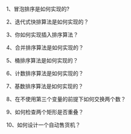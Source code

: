 1、冒泡排序是如何实现的? 

2、迭代式快排算法是如何实现的？

3、你如何实现插入排序算法？

4、合并排序算法是如何实现的？

5、桶排序算法是如何实现的？

6、计数排序算法是如何实现的？

7、基数排序算法是如何实现的？

8、在不使用第三个变量的前提下如何交换两个数？

9、如何检查两个矩形是否重叠？

10、如何设计一个自动售货机？
